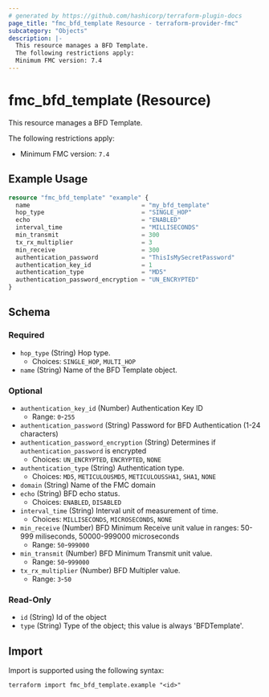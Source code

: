 ```yaml
---
# generated by https://github.com/hashicorp/terraform-plugin-docs
page_title: "fmc_bfd_template Resource - terraform-provider-fmc"
subcategory: "Objects"
description: |-
  This resource manages a BFD Template.
  The following restrictions apply:
  Minimum FMC version: 7.4
---
```


# fmc_bfd_template (Resource)

This resource manages a BFD Template.

The following restrictions apply:
  - Minimum FMC version: `7.4`

## Example Usage

```terraform
resource "fmc_bfd_template" "example" {
  name                               = "my_bfd_template"
  hop_type                           = "SINGLE_HOP"
  echo                               = "ENABLED"
  interval_time                      = "MILLISECONDS"
  min_transmit                       = 300
  tx_rx_multiplier                   = 3
  min_receive                        = 300
  authentication_password            = "ThisIsMySecretPassword"
  authentication_key_id              = 1
  authentication_type                = "MD5"
  authentication_password_encryption = "UN_ENCRYPTED"
}
```

<!-- schema generated by tfplugindocs -->
## Schema

### Required

- `hop_type` (String) Hop type.
  - Choices: `SINGLE_HOP`, `MULTI_HOP`
- `name` (String) Name of the BFD Template object.

### Optional

- `authentication_key_id` (Number) Authentication Key ID
  - Range: `0`-`255`
- `authentication_password` (String) Password for BFD Authentication (1-24 characters)
- `authentication_password_encryption` (String) Determines if `authentication_password` is encrypted
  - Choices: `UN_ENCRYPTED`, `ENCRYPTED`, `NONE`
- `authentication_type` (String) Authentication type.
  - Choices: `MD5`, `METICULOUSMD5`, `METICULOUSSHA1`, `SHA1`, `NONE`
- `domain` (String) Name of the FMC domain
- `echo` (String) BFD echo status.
  - Choices: `ENABLED`, `DISABLED`
- `interval_time` (String) Interval unit of measurement of time.
  - Choices: `MILLISECONDS`, `MICROSECONDS`, `NONE`
- `min_receive` (Number) BFD Minimum Receive unit value in ranges: 50-999 miliseconds, 50000-999000 microseconds
  - Range: `50`-`999000`
- `min_transmit` (Number) BFD Minimum Transmit unit value.
  - Range: `50`-`999000`
- `tx_rx_multiplier` (Number) BFD Multipler value.
  - Range: `3`-`50`

### Read-Only

- `id` (String) Id of the object
- `type` (String) Type of the object; this value is always 'BFDTemplate'.

## Import

Import is supported using the following syntax:

```shell
terraform import fmc_bfd_template.example "<id>"
```
